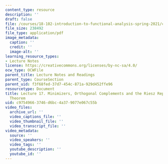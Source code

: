 ```yaml
---
content_type: resource
description: ''
draft: false
file: /courses/18-102-introduction-to-functional-analysis-spring-2021/c97549663746d6bc4a379077e067c55b_MIT18_102s21_lec17.pdf
file_size: 238492
file_type: application/pdf
image_metadata:
  caption: ''
  credit: ''
  image-alt: ''
learning_resource_types:
- Lecture Notes
license: https://creativecommons.org/licenses/by-nc-sa/4.0/
ocw_type: OCWFile
parent_title: Lecture Notes and Readings
parent_type: CourseSection
parent_uid: f3f68fed-37d7-454c-871a-929d452ffe96
resourcetype: Document
title: Lecture 17. Minimizers, Orthogonal Complements and the Riesz Representation
  Theorem
uid: c9754966-3746-d6bc-4a37-9077e067c55b
video_files:
  archive_url: ''
  video_captions_file: ''
  video_thumbnail_file: ''
  video_transcript_file: ''
video_metadata:
  source: ''
  video_speakers: ''
  video_tags: ''
  youtube_description: ''
  youtube_id: ''
---
```

